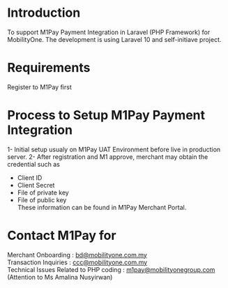 # Introduction

To support M1Pay Payment Integration in Laravel (PHP Framework) for MobilityOne.
The development is using Laravel 10 and self-initiave project.

# Requirements
Register to M1Pay first  

# Process to Setup M1Pay Payment Integration
1- Initial setup usualy on M1Pay UAT Environment before live in production server.
2- After registration and M1 approve, merchant may obtain the credential such as  
   - Client ID  
   - Client Secret  
   - File of private key  
   - File of public key  
   These information can be found in M1Pay Merchant Portal.

# Contact M1Pay for
Merchant Onboarding : bd@mobilityone.com.my  
Transaction Inquiries : ccc@mobilityone.com.my  
Technical Issues Related to PHP coding : m1pay@mobilityonegroup.com (Attention to Ms Amalina Nusyirwan)
